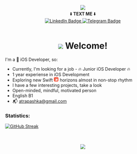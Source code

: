 <div id="header" align="center">
  <img src="https://media.giphy.com/media/JQpOCgnGfb7FCvEVrd/giphy.gif" width="228"/>
  <br align="center">⬇️<b>&nbspTEXT ME&nbsp</b>⬇️</br>
  <div id="badges">
  <a href="https://www.linkedin.com/in/atrapashkadevswift/">
    <img src="https://img.shields.io/badge/LinkedIn-blue?style=for-the-badge&logo=linkedin&logoColor=white" alt="LinkedIn Badge"/>
  </a>
  <a href="https://www.t.me/atrapashka">
    <img src="https://img.shields.io/badge/Telegram-blue?style=for-the-badge&logo=telegram&logoColor=white" alt="Telegram Badge"/>
  </a>
</div>
  <img src="https://komarev.com/ghpvc/?username=atrapashka&style=flat-square&color=blue" alt=""/>
</div>

<h1 align="center">
  <img src="https://media.giphy.com/media/hvRJCLFzcasrR4ia7z/giphy.gif" width="30px"/>
  Welcome!
</h1>

I'm a 📱 iOS Developer, so:
- Currently, I'm looking for a job - 🔥 Junior iOS Developer 🔥
- 1 year experiense in iOS Development
- Exploring new Swift <img src="https://github.com/devicons/devicon/blob/master/icons/swift/swift-original.svg" width="15"> horizons almost in non-stop rhythm
- I have a few interesting projects, take a look
- Open-minded, mindful, motivated person
- English B1
- 📬 atrapashka@gmail.com

### Statistics:
[![GitHub Streak](http://github-readme-streak-stats.herokuapp.com?user=atrapashka&theme=dark&background=000000)](https://git.io/streak-stats)
<h1></h1>
<h1 align="center">
  <img src="https://media.giphy.com/media/1n3LPr8tsptiIaFUhF/giphy.gif" width="100"/>
</h1>


<!--
**atrapashka/atrapashka** is a ✨ _special_ ✨ repository because its `README.md` (this file) appears on your GitHub profile.

Here are some ideas to get you started:

- 🔭 I’m currently working on ...
- 🌱 I’m currently learning ...
- 👯 I’m looking to collaborate on ...
- 🤔 I’m looking for help with ...
- 💬 Ask me about ...
- 📫 How to reach me: ...
- 😄 Pronouns: ...
- ⚡ Fun fact: ...
-->
